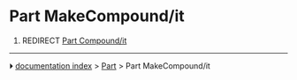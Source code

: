 # Part MakeCompound/it
1.  REDIRECT [Part Compound/it](Part_Compound/it.md)



---
⏵ [documentation index](../README.md) > [Part](Part_Workbench.md) > Part MakeCompound/it
